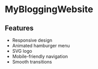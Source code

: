 ﻿# MyBloggingWebsite
## Features
- Responsive design
- Animated hamburger menu
- SVG logo
- Mobile-friendly navigation
- Smooth transitions
